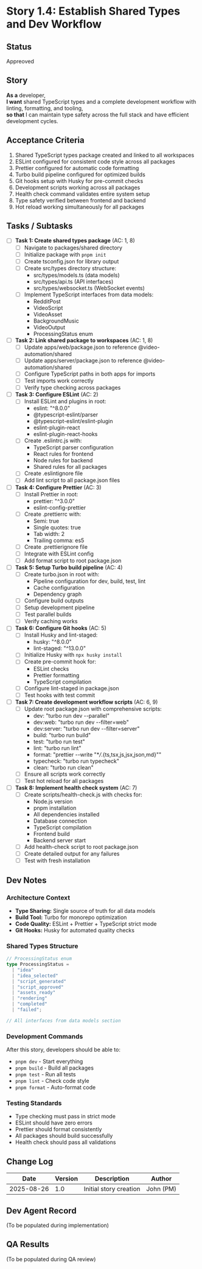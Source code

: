 # Story 1.4: Establish Shared Types and Dev Workflow

## Status

Appreoved

## Story

**As a** developer,  
**I want** shared TypeScript types and a complete development workflow with linting, formatting, and tooling,  
**so that** I can maintain type safety across the full stack and have efficient development cycles.

## Acceptance Criteria

1. Shared TypeScript types package created and linked to all workspaces
2. ESLint configured for consistent code style across all packages
3. Prettier configured for automatic code formatting
4. Turbo build pipeline configured for optimized builds
5. Git hooks setup with Husky for pre-commit checks
6. Development scripts working across all packages
7. Health check command validates entire system setup
8. Type safety verified between frontend and backend
9. Hot reload working simultaneously for all packages

## Tasks / Subtasks

- [ ] **Task 1: Create shared types package** (AC: 1, 8)
  - [ ] Navigate to packages/shared directory
  - [ ] Initialize package with `pnpm init`
  - [ ] Create tsconfig.json for library output
  - [ ] Create src/types directory structure:
    - src/types/models.ts (data models)
    - src/types/api.ts (API interfaces)
    - src/types/websocket.ts (WebSocket events)
  - [ ] Implement TypeScript interfaces from data models:
    - RedditPost
    - VideoScript
    - VideoAsset
    - BackgroundMusic
    - VideoOutput
    - ProcessingStatus enum

- [ ] **Task 2: Link shared package to workspaces** (AC: 1, 8)
  - [ ] Update apps/web/package.json to reference @video-automation/shared
  - [ ] Update apps/server/package.json to reference @video-automation/shared
  - [ ] Configure TypeScript paths in both apps for imports
  - [ ] Test imports work correctly
  - [ ] Verify type checking across packages

- [ ] **Task 3: Configure ESLint** (AC: 2)
  - [ ] Install ESLint and plugins in root:
    - eslint: "^8.0.0"
    - @typescript-eslint/parser
    - @typescript-eslint/eslint-plugin
    - eslint-plugin-react
    - eslint-plugin-react-hooks
  - [ ] Create .eslintrc.js with:
    - TypeScript parser configuration
    - React rules for frontend
    - Node rules for backend
    - Shared rules for all packages
  - [ ] Create .eslintignore file
  - [ ] Add lint script to all package.json files

- [ ] **Task 4: Configure Prettier** (AC: 3)
  - [ ] Install Prettier in root:
    - prettier: "^3.0.0"
    - eslint-config-prettier
  - [ ] Create .prettierrc with:
    - Semi: true
    - Single quotes: true
    - Tab width: 2
    - Trailing comma: es5
  - [ ] Create .prettierignore file
  - [ ] Integrate with ESLint config
  - [ ] Add format script to root package.json

- [ ] **Task 5: Setup Turbo build pipeline** (AC: 4)
  - [ ] Create turbo.json in root with:
    - Pipeline configuration for dev, build, test, lint
    - Cache configuration
    - Dependency graph
  - [ ] Configure build outputs
  - [ ] Setup development pipeline
  - [ ] Test parallel builds
  - [ ] Verify caching works

- [ ] **Task 6: Configure Git hooks** (AC: 5)
  - [ ] Install Husky and lint-staged:
    - husky: "^8.0.0"
    - lint-staged: "^13.0.0"
  - [ ] Initialize Husky with `npx husky install`
  - [ ] Create pre-commit hook for:
    - ESLint checks
    - Prettier formatting
    - TypeScript compilation
  - [ ] Configure lint-staged in package.json
  - [ ] Test hooks with test commit

- [ ] **Task 7: Create development workflow scripts** (AC: 6, 9)
  - [ ] Update root package.json with comprehensive scripts:
    - dev: "turbo run dev --parallel"
    - dev:web: "turbo run dev --filter=web"
    - dev:server: "turbo run dev --filter=server"
    - build: "turbo run build"
    - test: "turbo run test"
    - lint: "turbo run lint"
    - format: "prettier --write \"\*_/_.{ts,tsx,js,jsx,json,md}\""
    - typecheck: "turbo run typecheck"
    - clean: "turbo run clean"
  - [ ] Ensure all scripts work correctly
  - [ ] Test hot reload for all packages

- [ ] **Task 8: Implement health check system** (AC: 7)
  - [ ] Create scripts/health-check.js with checks for:
    - Node.js version
    - pnpm installation
    - All dependencies installed
    - Database connection
    - TypeScript compilation
    - Frontend build
    - Backend server start
  - [ ] Add health-check script to root package.json
  - [ ] Create detailed output for any failures
  - [ ] Test with fresh installation

## Dev Notes

### Architecture Context

- **Type Sharing:** Single source of truth for all data models
- **Build Tool:** Turbo for monorepo optimization
- **Code Quality:** ESLint + Prettier + TypeScript strict mode
- **Git Hooks:** Husky for automated quality checks

### Shared Types Structure

```typescript
// ProcessingStatus enum
type ProcessingStatus =
  | "idea"
  | "idea_selected"
  | "script_generated"
  | "script_approved"
  | "assets_ready"
  | "rendering"
  | "completed"
  | "failed";

// All interfaces from data models section
```

### Development Commands

After this story, developers should be able to:

- `pnpm dev` - Start everything
- `pnpm build` - Build all packages
- `pnpm test` - Run all tests
- `pnpm lint` - Check code style
- `pnpm format` - Auto-format code

### Testing Standards

- Type checking must pass in strict mode
- ESLint should have zero errors
- Prettier should format consistently
- All packages should build successfully
- Health check should pass all validations

## Change Log

| Date       | Version | Description            | Author    |
| ---------- | ------- | ---------------------- | --------- |
| 2025-08-26 | 1.0     | Initial story creation | John (PM) |

## Dev Agent Record

(To be populated during implementation)

## QA Results

(To be populated during QA review)
